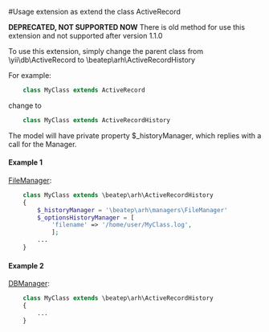 #Usage extension as extend the class ActiveRecord

**DEPRECATED, NOT SUPPORTED NOW**
There is old method for use this extension and not supported after version 1.1.0
 

To use this extension, simply change the parent class from \yii\db\ActiveRecord to \beatep\arh\ActiveRecordHistory 

For example:

```php
    class MyClass extends ActiveRecord
```

change to

```php
    class MyClass extends ActiveRecordHistory
```

The model will have private property $_historyManager, which replies with a call for the Manager.

#### Example 1

[FileManager](https://github.com/beatep/yii2-activerecord-history/blob/master/docs/en/managers#filemanager):

```php
    class MyClass extends \beatep\arh\ActiveRecordHistory
    {
        $_historyManager = '\beatep\arh\managers\FileManager'
        $_optionsHistoryManager = [
            'filename' => '/home/user/MyClass.log',
            ];
        ...
    }
```

#### Example 2

[DBManager](https://github.com/beatep/yii2-activerecord-history/blob/master/docs/en/managers#dbmanager):

```php
    class MyClass extends \beatep\arh\ActiveRecordHistory
    {
        ...
    }
```